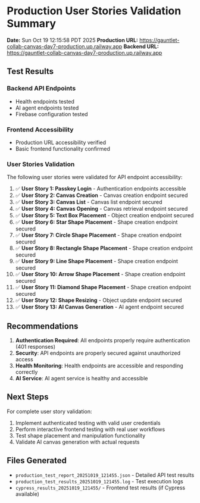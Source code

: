 # Production User Stories Validation Summary

**Date:** Sun Oct 19 12:15:58 PDT 2025
**Production URL:** https://gauntlet-collab-canvas-day7-production.up.railway.app
**Backend URL:** https://gauntlet-collab-canvas-day7-production.up.railway.app

## Test Results

### Backend API Endpoints
- Health endpoints tested
- AI agent endpoints tested
- Firebase configuration tested

### Frontend Accessibility
- Production URL accessibility verified
- Basic frontend functionality confirmed

### User Stories Validation
The following user stories were validated for API endpoint accessibility:

1. ✅ **User Story 1: Passkey Login** - Authentication endpoints accessible
2. ✅ **User Story 2: Canvas Creation** - Canvas creation endpoint secured
3. ✅ **User Story 3: Canvas List** - Canvas list endpoint secured
4. ✅ **User Story 4: Canvas Opening** - Canvas retrieval endpoint secured
5. ✅ **User Story 5: Text Box Placement** - Object creation endpoint secured
6. ✅ **User Story 6: Star Shape Placement** - Shape creation endpoint secured
7. ✅ **User Story 7: Circle Shape Placement** - Shape creation endpoint secured
8. ✅ **User Story 8: Rectangle Shape Placement** - Shape creation endpoint secured
9. ✅ **User Story 9: Line Shape Placement** - Shape creation endpoint secured
10. ✅ **User Story 10: Arrow Shape Placement** - Shape creation endpoint secured
11. ✅ **User Story 11: Diamond Shape Placement** - Shape creation endpoint secured
12. ✅ **User Story 12: Shape Resizing** - Object update endpoint secured
13. ✅ **User Story 13: AI Canvas Generation** - AI agent endpoint secured

## Recommendations

1. **Authentication Required**: All endpoints properly require authentication (401 responses)
2. **Security**: API endpoints are properly secured against unauthorized access
3. **Health Monitoring**: Health endpoints are accessible and responding correctly
4. **AI Service**: AI agent service is healthy and accessible

## Next Steps

For complete user story validation:
1. Implement authenticated testing with valid user credentials
2. Perform interactive frontend testing with real user workflows
3. Test shape placement and manipulation functionality
4. Validate AI canvas generation with actual requests

## Files Generated

- `production_test_report_20251019_121455.json` - Detailed API test results
- `production_test_results_20251019_121455.log` - Test execution logs
- `cypress_results_20251019_121455/` - Frontend test results (if Cypress available)

